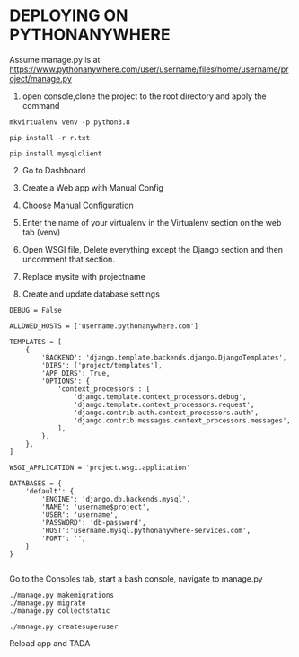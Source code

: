 # DEPLOYING ON PYTHONANYWHERE

Assume manage.py is at https://www.pythonanywhere.com/user/username/files/home/username/project/manage.py

1. open console,clone the project to the root directory and apply the command
```
mkvirtualenv venv -p python3.8

pip install -r r.txt

pip install mysqlclient

```

2. Go to Dashboard

3. Create a Web app with Manual Config

4. Choose Manual Configuration

5. Enter the name of your virtualenv in the Virtualenv section on the web tab (venv)

6. Open WSGI file, Delete everything except the Django section and then uncomment that section.

7. Replace mysite with projectname

8. Create and update database settings

```
DEBUG = False

ALLOWED_HOSTS = ['username.pythonanywhere.com']

TEMPLATES = [
	{
		'BACKEND': 'django.template.backends.django.DjangoTemplates',
		'DIRS': ['project/templates'],
		'APP_DIRS': True,
		'OPTIONS': {
			'context_processors': [
				'django.template.context_processors.debug',
				'django.template.context_processors.request',
				'django.contrib.auth.context_processors.auth',
				'django.contrib.messages.context_processors.messages',
			],
		},
	},
]

WSGI_APPLICATION = 'project.wsgi.application'

DATABASES = {
	'default': {
		'ENGINE': 'django.db.backends.mysql',
		'NAME': 'username$project',
		'USER': 'username',
		'PASSWORD': 'db-password',
		'HOST':'username.mysql.pythonanywhere-services.com',
		'PORT': '',
	}
}


```
Go to the Consoles tab, start a bash console, navigate to manage.py

```
./manage.py makemigrations
./manage.py migrate
./manage.py collectstatic

./manage.py createsuperuser

```

Reload app and TADA
